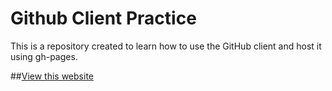 Github Client Practice
========================

This is a repository created to learn how to use the GitHub client and host it using gh-pages. 

##[View this website](http://yourgithubusername.github.io/exercises)
